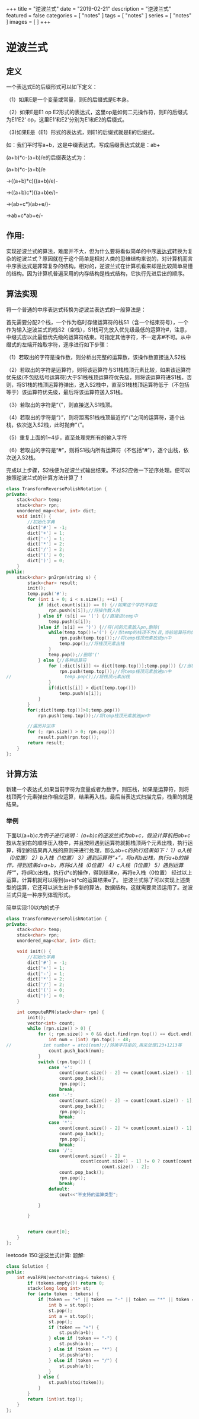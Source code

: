 +++
title = "逆波兰式"
date = "2019-02-21"
description = "逆波兰式"
featured = false
categories = [
  "notes"
]
tags = [
  "notes"
]
series = [
  "notes"
]
images = [
]
+++
# 逆波兰式

## 定义

一个表达式E的后缀形式可以如下定义：

（1）如果E是一个变量或常量，则E的后缀式是E本身。

（2）如果E是E1 op E2形式的表达式，这里op是如何二元操作符，则E的后缀式为E1'E2' op，这里E1'和E2'分别为E1和E2的后缀式。

（3)如果E是（E1）形式的表达式，则E1的后缀式就是E的后缀式。

如：我们平时写a+b，这是中缀表达式，写成后缀表达式就是：ab+

(a+b)*c-(a+b)/e的后缀表达式为：

(a+b)*c-(a+b)/e

→((a+b)*c)((a+b)/e)-

→((a+b)c*)((a+b)e/)-

→(ab+c*)(ab+e/)-

→ab+c*ab+e/-

## 作用:

实现逆波兰式的算法，难度并不大，但为什么要将看似简单的中序[表达式](https://baike.baidu.com/item/表达式)转换为复杂的逆波兰式？原因就在于这个简单是相对人类的思维结构来说的，对计算机而言中序表达式是非常复杂的结构。相对的，逆波兰式在计算机看来却是比较简单易懂的结构。因为计算机普遍采用的内存结构是栈式结构，它执行先进后出的顺序。

## 算法实现

将一个普通的中序表达式转换为逆波兰表达式的一般算法是：

首先需要分配2个栈，一个作为临时存储运算符的栈S1（含一个结束符号），一个作为输入逆波兰式的栈S2（空栈），S1栈可先放入优先级最低的运算符#，注意，中缀式应以此最低优先级的运算符结束。可指定其他字符，不一定非#不可。从中缀式的左端开始取字符，逐序进行如下步骤：

（1）若取出的字符是操作数，则分析出完整的运算数，该操作数直接送入S2栈

（2）若取出的字符是运算符，则将该运算符与S1栈栈顶元素比较，如果该运算符优先级(不包括括号运算符)大于S1栈栈顶运算符优先级，则将该运算符进S1栈，否则，将S1栈的栈顶运算符弹出，送入S2栈中，直至S1栈栈顶运算符低于（不包括等于）该运算符优先级，最后将该运算符送入S1栈。

（3）若取出的字符是“（”，则直接送入S1栈顶。

（4）若取出的字符是“）”，则将距离S1栈栈顶最近的“（”之间的运算符，逐个出栈，依次送入S2栈，此时抛弃“（”。

（5）重复上面的1~4步，直至处理完所有的输入字符

（6）若取出的字符是“#”，则将S1栈内所有运算符（不包括“#”），逐个出栈，依次送入S2栈。

完成以上步骤，S2栈便为逆波兰式输出结果。不过S2应做一下逆序处理。便可以按照逆波兰式的计算方法计算了！



```c++
class TransformReversePolishNotation {
private:
    stack<char> temp;
    stack<char> rpn;
    unordered_map<char, int> dict;
    void init() {
        //初始化字典
        dict['#'] = -1;
        dict['+'] = 1;
        dict['-'] = 1;
        dict['*'] = 2;
        dict['/'] = 2;
        dict['('] = 0;
        dict[')'] = 0;
    }
public:
    stack<char> pn2rpn(string s) {
        stack<char> result;
        init();
        temp.push('#');
        for (int i = 0; i < s.size(); ++i) {
            if (dict.count(s[i]) == 0) {//如果这个字符不存在
                rpn.push(s[i]);//将操作数入栈
            } else if (s[i] == '(') {//直接进temp中
                temp.push(s[i]);
            }else if (s[i] == ')') {//将(间的元素放入pn,删除(
                while(temp.top()!='(') {//当temp的栈顶不为(且,当前运算符的优先级小于或等于栈顶
                    rpn.push(temp.top());//将temp栈顶元素放进pn中
                    temp.pop();//将栈顶元素出栈
                }
                temp.pop();//删除'('
            } else {//各种运算符
                for (;dict[s[i]] <= dict[temp.top()];temp.pop()) {//当temp的栈顶不为(且,当前运算符的优先级小于或等于栈顶
                    rpn.push(temp.top());//将temp栈顶元素放进pn中
//                    temp.pop();//将栈顶元素出栈
                }
                if(dict[s[i]] > dict[temp.top()])
                    temp.push(s[i]);
            }
        }
        for(;dict[temp.top()]>0;temp.pop())
            rpn.push(temp.top());//将temp栈顶元素放进pn中

        //遍历并逆序
        for (; rpn.size() > 0; rpn.pop())
            result.push(rpn.top());
        return result;
    }
};
```



## 计算方法

新建一个表达式,如果当前字符为变量或者为数字，则压栈，如果是运算符，则将栈顶两个元素弹出作相应运算，结果再入栈，最后当表达式扫描完后，栈里的就是结果。

### 举例
下面以(a+b)*c为例子进行说明：
(a+b)*c的逆波兰式为ab+c*，假设计算机把ab+c*按从左到右的顺序压入栈中，并且按照遇到运算符就把栈顶两个元素出栈，执行运算，得到的结果再入栈的原则来进行处理，那么ab+c*的执行结果如下：
1）a入栈（0位置）
2）b入栈（1位置）
3）遇到运算符“+”，将a和b出栈，执行a+b的操作，得到结果d=a+b，再将d入栈（0位置）
4）c入栈（1位置）
5）遇到运算符“*”，将d和c出栈，执行d*c的操作，得到结果e，再将e入栈（0位置）
经过以上运算，计算机就可以得到(a+b)*c的运算结果e了。
逆波兰式除了可以实现上述类型的运算，它还可以派生出许多新的算法，数据结构，这就需要灵活运用了。逆波兰式只是一种序列体现形式。


简单实现:10以内的式子
```c++
class TransformReversePolishNotation {
private:
    stack<char> temp;
    stack<char> rpn;
    unordered_map<char, int> dict;

    void init() {
        //初始化字典
        dict['#'] = -1;
        dict['+'] = 1;
        dict['-'] = 1;
        dict['*'] = 2;
        dict['/'] = 2;
        dict['('] = 0;
        dict[')'] = 0;
    }

    int computeRPN(stack<char> rpn) {
        init();
        vector<int> count;
        while (rpn.size() > 0) {
            for (; rpn.size() > 0 && dict.find(rpn.top()) == dict.end(); rpn.pop()) {//如果栈顶是操作数
                int num = (int) rpn.top() - 48;
//            int number = atoi(num);//转换字符串的,用来处理123+1213等
                count.push_back(num);
            }
            switch (rpn.top()) {
                case '+':
                    count[count.size() - 2] += count[count.size() - 1];
                    count.pop_back();
                    rpn.pop();
                    break;
                case '-':
                    count[count.size() - 2] -= count[count.size() - 1];
                    count.pop_back();
                    rpn.pop();
                    break;
                case '*':
                    count[count.size() - 2] *= count[count.size() - 1];
                    count.pop_back();
                    rpn.pop();
                    break;
                case '/':
                    count[count.size() - 2] =
                            count[count.size() - 1] != 0 ? count[count.size() - 2] * count[count.size() - 1] : count[
                                    count.size() - 2];
                    count.pop_back();
                    rpn.pop();
                    break;
                default:
                    cout<<"不支持的运算类型";

            }

        }


        return count[0];
    }
};
```
leetcode 150:逆波兰式计算:
题解:
```c++
class Solution {
public:
    int evalRPN(vector<string>& tokens) {
        if (tokens.empty()) return 0;
        stack<long long int> st;
        for (auto token : tokens) {
            if (token == "+" || token == "-" || token == "*" || token == "/") {
                int b = st.top();
                st.pop();
                int a = st.top();
                st.pop(); 
                if (token == "+") {
                    st.push(a+b);
                } else if (token == "-") {
                    st.push(a-b);
                } else if (token == "*") {
                    st.push(a*b);
                } else if (token == "/") {
                    st.push(a/b);
                }
            } else {
                st.push(stoi(token));
            }
        }
        return (int)st.top();
    }
};
```

